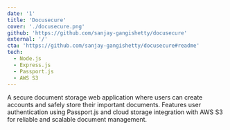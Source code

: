 ```yaml
---
date: '1'
title: 'Docusecure'
cover: './docusecure.png'
github: 'https://github.com/sanjay-gangishetty/docusecure'
external: '/'
cta: 'https://github.com/sanjay-gangishetty/docusecure#readme'
tech:
  - Node.js
  - Express.js
  - Passport.js
  - AWS S3
---
```


A secure document storage web application where users can create accounts and safely store their important documents. Features user authentication using Passport.js and cloud storage integration with AWS S3 for reliable and scalable document management.
